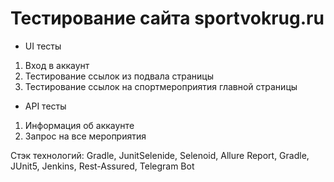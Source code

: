 # Тестирование сайта sportvokrug.ru
- UI тесты
1. Вход в аккаунт
2. Тестирование ссылок из подвала страницы
3. Тестирование ссылок на спортмероприятия главной страницы
- API тесты
1. Информация об аккаунте
2. Запрос на все мероприятия

Стэк технологий:
Gradle, JunitSelenide, Selenoid, Allure Report, Gradle, JUnit5, Jenkins, Rest-Assured, Telegram Bot